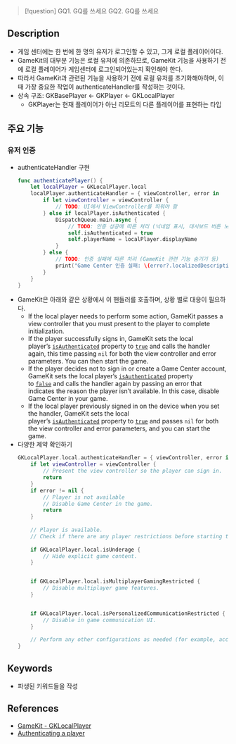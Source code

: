 >[!question]
>GQ1. GQ를 쓰세요
>GQ2. GQ를 쓰세요

## Description
- 게임 센터에는 한 번에 한 명의 유저가 로그인할 수 있고, 그게 로컬 플레이어이다.
- GameKit의 대부분 기능은 로컬 유저에 의존하므로, GameKit 기능을 사용하기 전에 로컬 플레이어가 게임센터에 로그인되어있는지 확인해야 한다.
- 따라서 GameKit과 관련된 기능을 사용하기 전에 로컬 유저를 초기화해야하며, 이때 가장 중요한 작업이 authenticateHandler를 작성하는 것이다.
- 상속 구조: GKBasePlayer <- GKPlayer <- GKLocalPlayer
	- GKPlayer는 현재 플레이어가 아닌 리모트의 다른 플레이어를 표현하는 타입

## 주요 기능

### 유저 인증
- authenticateHandler 구현
	```swift
	func authenticatePlayer() {
		let localPlayer = GKLocalPlayer.local
		localPlayer.authenticateHandler = { viewController, error in
			if let viewController = viewController {
				// TODO: UI에서 ViewController를 띄워야 함
			} else if localPlayer.isAuthenticated {
				DispatchQueue.main.async {
					// TODO: 인증 성공에 따른 처리 (닉네임 표시, 대시보드 버튼 노출 등)
					self.isAuthenticated = true
					self.playerName = localPlayer.displayName
				}
			} else {
				// TODO: 인증 실패에 따른 처리 (GameKit 관련 기능 숨기기 등)
				print("Game Center 인증 실패: \(error?.localizedDescription ?? "알 수 없는 오류")")
			}
		}
	}
	```
- GameKit은 아래와 같은 상황에서 이 핸들러를 호출하며, 상황 별로 대응이 필요하다.
	- If the local player needs to perform some action, GameKit passes a view controller that you must present to the player to complete initialization.
	- If the player successfully signs in, GameKit sets the local player’s [`isAuthenticated`](https://developer.apple.com/documentation/gamekit/gklocalplayer/isauthenticated) property to [`true`](https://developer.apple.com/documentation/swift/true) and calls the handler again, this time passing `nil` for both the view controller and error parameters. You can then start the game.
	- If the player decides not to sign in or create a Game Center account, GameKit sets the local player’s [`isAuthenticated`](https://developer.apple.com/documentation/gamekit/gklocalplayer/isauthenticated) property to [`false`](https://developer.apple.com/documentation/swift/false) and calls the handler again by passing an error that indicates the reason the player isn’t available. In this case, disable Game Center in your game.
	- If the local player previously signed in on the device when you set the handler, GameKit sets the local player’s [`isAuthenticated`](https://developer.apple.com/documentation/gamekit/gklocalplayer/isauthenticated) property to [`true`](https://developer.apple.com/documentation/swift/true) and passes `nil` for both the view controller and error parameters, and you can start the game.
- 다양한 제약 확인하기
	```swift
	GKLocalPlayer.local.authenticateHandler = { viewController, error in
	    if let viewController = viewController {
	        // Present the view controller so the player can sign in.
	        return
	    }
	    if error != nil {
	        // Player is not available
	        // Disable Game Center in the game.
	        return        
	    }
	    
	    // Player is available.
	    // Check if there are any player restrictions before starting the game.
	            
	    if GKLocalPlayer.local.isUnderage {
	        // Hide explicit game content.
	    }
	
	
	    if GKLocalPlayer.local.isMultiplayerGamingRestricted {
	        // Disable multiplayer game features.
	    } 
	
	
	    if GKLocalPlayer.local.isPersonalizedCommunicationRestricted {
	        // Disable in game communication UI.
	    }
	    
	    // Perform any other configurations as needed (for example, access point).
	}
	```

## Keywords
+ 파생된 키워드들을 작성

## References
- [GameKit - GKLocalPlayer](https://developer.apple.com/documentation/gamekit/gklocalplayer)
- [Authenticating a player](https://developer.apple.com/documentation/gamekit/authenticating-a-player)
